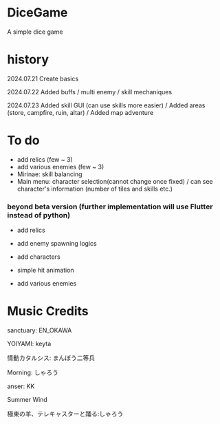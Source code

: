 # DiceGame
A simple dice game

# history
2024.07.21 Create basics


2024.07.22 Added buffs / multi enemy / skill mechaniques


2024.07.23 Added skill GUI (can use skills more easier) / Added areas (store, campfire, ruin, altar) / Added map adventure


# To do
- add relics (few ~ 3)
- add various enemies (few ~ 3)
- Mirinae: skill balancing 
- Main menu: character selection(cannot change once fixed) / can see character's information (number of tiles and skills etc.)

### beyond beta version (further implementation will use Flutter instead of python)
- add relics

- add enemy spawning logics

- add characters

- simple hit animation

- add various enemies

# Music Credits
sanctuary: EN_OKAWA


YOIYAMI: keyta


情動カタルシス: まんぼう二等兵


Morning: しゃろう


anser: KK


Summer Wind


極東の羊、テレキャスターと踊る:しゃろう